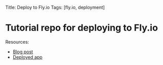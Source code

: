 Title: Deploy to Fly.io
Tags: [fly.io, deployment]

# Tutorial repo for deploying to Fly.io

Resources:
 - [Blog post](https://dev.to/willydouhard/how-to-deploy-your-chainlit-app-to-flyio-38ja)
 - [Deployed app](https://summer-pond-3349.fly.dev/)

